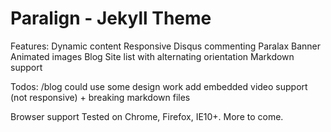 # Paralign - Jekyll Theme

Features:
	Dynamic content
	Responsive
	Disqus commenting
	Paralax Banner
	Animated images
	Blog
	Site list with alternating orientation
	Markdown support

Todos:
	/blog could use some design work
	add embedded video support (not responsive) + breaking markdown files

Browser support
	Tested on Chrome, Firefox, IE10+. More to come.
